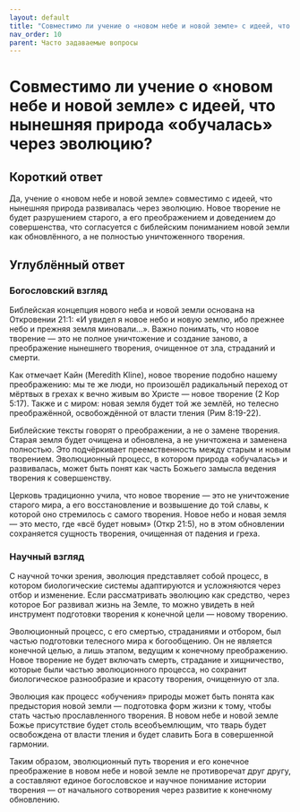 ```yaml
---
layout: default
title: "Совместимо ли учение о «новом небе и новой земле» с идеей, что нынешняя природа «обучалась» через эволюцию?"
nav_order: 10
parent: Часто задаваемые вопросы
---
```


# Совместимо ли учение о «новом небе и новой земле» с идеей, что нынешняя природа «обучалась» через эволюцию?

## Короткий ответ

Да, учение о «новом небе и новой земле» совместимо с идеей, что нынешняя природа развивалась через эволюцию. Новое творение не будет разрушением старого, а его преображением и доведением до совершенства, что согласуется с библейским пониманием новой земли как обновлённого, а не полностью уничтоженного творения.

## Углублённый ответ

### Богословский взгляд

Библейская концепция нового неба и новой земли основана на Откровении 21:1: «И увидел я новое небо и новую землю, ибо прежнее небо и прежняя земля миновали...». Важно понимать, что новое творение — это не полное уничтожение и создание заново, а преображение нынешнего творения, очищенное от зла, страданий и смерти.

Как отмечает Кайн (Meredith Kline), новое творение подобно нашему преображению: мы те же люди, но произошёл радикальный переход от мёртвых в грехах к вечно живым во Христе — новое творение (2 Кор 5:17). Также и с миром: новая земля будет той же землёй, но телесно преображённой, освобождённой от власти тления (Рим 8:19-22).

Библейские тексты говорят о преображении, а не о замене творения. Старая земля будет очищена и обновлена, а не уничтожена и заменена полностью. Это подчёркивает преемственность между старым и новым творением. Эволюционный процесс, в котором природа «обучалась» и развивалась, может быть понят как часть Божьего замысла ведения творения к совершенству.

Церковь традиционно учила, что новое творение — это не уничтожение старого мира, а его восстановление и возвышение до той славы, к которой оно стремилось с самого творения. Новое небо и новая земля — это место, где «всё будет новым» (Откр 21:5), но в этом обновлении сохраняется сущность творения, очищенная от падения и греха.

### Научный взгляд

С научной точки зрения, эволюция представляет собой процесс, в котором биологические системы адаптируются и усложняются через отбор и изменение. Если рассматривать эволюцию как средство, через которое Бог развивал жизнь на Земле, то можно увидеть в ней инструмент подготовки творения к конечной цели — новому творению.

Эволюционный процесс, с его смертью, страданиями и отбором, был частью подготовки телесного мира к богообщению. Он не является конечной целью, а лишь этапом, ведущим к конечному преображению. Новое творение не будет включать смерть, страдание и хищничество, которые были частью эволюционного процесса, но сохранит биологическое разнообразие и красоту творения, очищенную от зла.

Эволюция как процесс «обучения» природы может быть понята как предыстория новой земли — подготовка форм жизни к тому, чтобы стать частью прославленного творения. В новом небе и новой земле Божье присутствие будет столь всеобъемлющим, что тварь будет освобождена от власти тления и будет славить Бога в совершенной гармонии.

Таким образом, эволюционный путь творения и его конечное преображение в новом небе и новой земле не противоречат друг другу, а составляют единое богословское и научное понимание истории творения — от начального сотворения через развитие к конечному обновлению.
